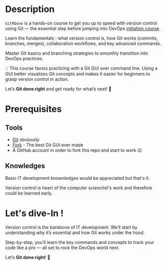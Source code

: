 # Description

`GitRDone` is a hands-on course to get you up to speed with version control using Git — the essential step before jumping into DevOps [initiation course](https://github.com/jraillard/parkndeploy).

Learn the fundamentals : what version control is, how Git works (commits, branches, merges), collaboration workflows, and key advanced commands.

Master Git basics and branching strategies to smoothly transition into DevOps practices.

:bulb: This course favors practicing with a Git GUI over command line. Using a GUI better visualizes Git concepts and makes it easier for beginners to grasp version control in action.

Let’s **Git done right** and get ready for what’s next! 🚀

# Prerequisites

## Tools

- [Git](https://git-scm.com/downloads) obviously
- [Fork](https://git-fork.com/) - The best Git GUI ever made
- A GitHub account in order to fork this repo and start to work 😉

## Knowledges

Basic IT development knownledges would be appreciated but that's it.

Version control is heart of the computer scienctist's work and therefore could be learned early.

# Let's dive-In !

Version control is the barebone of IT development. We’ll start by understanding why it’s essential and how Git works under the hood.

Step-by-step, you’ll learn the key commands and concepts to track your code like a pro — all set to rock the DevOps world next.

Let’s **Git done right**! :rocket: